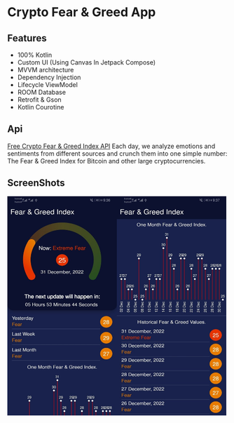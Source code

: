 # Crypto Fear & Greed App

## Features
* 100% Kotlin
* Custom UI (Using Canvas In Jetpack Compose)
* MVVM architecture
* Dependency Injection
* Lifecycle ViewModel
* ROOM Database
* Retrofit & Gson
* Kotlin Courotine

## Api
<a href="https://alternative.me/crypto/fear-and-greed-index//">Free Crypto Fear & Greed Index API</a>
 Each day, we analyze emotions and sentiments from different sources and crunch them into one simple number: The Fear & Greed Index for Bitcoin and other large cryptocurrencies.

## ScreenShots
<img src="/screenshots/screenshot0.jpg" width="250" height="500"><img src="/screenshots/screenshot1.jpg" width="250" height="500">
